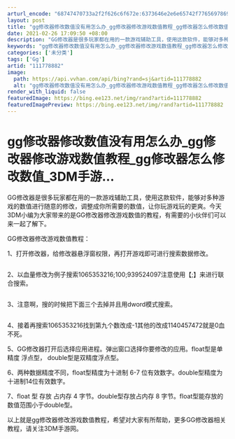 ```yaml
---
arturl_encode: "68747470733a2f2f626c6f672e:6373646e2e6e65742f77656978696e5f33393838393231342f:61727469636c652f64657461696c732f313131373738383832"
layout: post
title: "gg修改器修改数值没有用怎么办_gg修改器修改游戏数值教程_gg修改器怎么修改数值_3DM手游..."
date: 2021-02-26 17:09:50 +08:00
description: "GG修改器是很多玩家都在用的一款游戏辅助工具，使用这款软件，能够对多种游戏的数值进行随意的修改，调整"
keywords: "gg修改器修改数值没有用怎么办_gg修改器修改游戏数值教程_gg修改器怎么修改数值_3DM手游..."
categories: ['未分类']
tags: ['Gg']
artid: "111778882"
image:
  path: https://api.vvhan.com/api/bing?rand=sj&artid=111778882
  alt: "gg修改器修改数值没有用怎么办_gg修改器修改游戏数值教程_gg修改器怎么修改数值_3DM手游..."
render_with_liquid: false
featuredImage: https://bing.ee123.net/img/rand?artid=111778882
featuredImagePreview: https://bing.ee123.net/img/rand?artid=111778882
---
```


# gg修改器修改数值没有用怎么办\_gg修改器修改游戏数值教程\_gg修改器怎么修改数值\_3DM手游...

GG修改器是很多玩家都在用的一款游戏辅助工具，使用这款软件，能够对多种游戏的数值进行随意的修改，调整成你所需要的数值，让你玩游戏玩的更爽。今天3DM小编为大家带来的是GG修改器修改游戏数值的教程，有需要的小伙伴们可以来一起了解下。

GG修改器修改游戏数值教程：

1、打开修改器，给修改器悬浮窗权限，再打开游戏即可进行搜索数据修改。

![]()

2、以血量修改为例子搜索1065353216;100;939524097注意使用【;】来进行联合搜索。

![]()

3、注意啊，搜的时候把下面三个去掉并且用dword模式搜索。

![]()

4、接着再搜索1065353216找到第九个数改成-1其他的改成1140457472就是0血不死。

5、GG修改器打开后选择应用进程。弹出窗口选择你要修改的应用。float型是单精度 浮点型， double型是双精度浮点型。

6、两种数据精度不同，float型精度为十进制 6-7 位有效数字。double型精度为十进制14位有效数字。

7、float 型 存放 占内存 4 字节。double型存放占内存 8 字节。float型能存放的数值范围小于double型。

以上就是gg修改器修改游戏数值教程，希望对大家有所帮助，更多GG修改器相关教程，请关注3DM手游网。